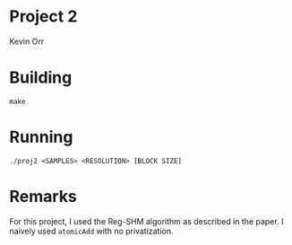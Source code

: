 # Project 2

Kevin Orr

# Building

    make

# Running

    ./proj2 <SAMPLES> <RESOLUTION> [BLOCK SIZE]

# Remarks

For this project, I used the Reg-SHM algorithm as described in the paper. I
naively used `atomicAdd` with no privatization.
